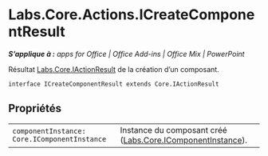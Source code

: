 
# Labs.Core.Actions.ICreateComponentResult

 _**S’applique à :** apps for Office | Office Add-ins | Office Mix | PowerPoint_

Résultat [Labs.Core.IActionResult](../../reference/office-mix/labs.core.iactionresult.md) de la création d’un composant.

```
interface ICreateComponentResult extends Core.IActionResult
```


## Propriétés


|||
|:-----|:-----|
| `componentInstance: Core.IComponentInstance`|Instance du composant créé ([Labs.Core.IComponentInstance](../../reference/office-mix/labs.core.icomponentinstance.md)). |
